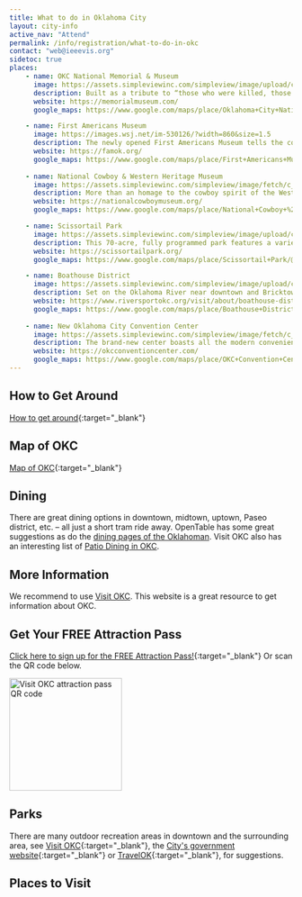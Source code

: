 ```yaml
---
title: What to do in Oklahoma City
layout: city-info
active_nav: "Attend"
permalink: /info/registration/what-to-do-in-okc
contact: "web@ieeevis.org"
sidetoc: true
places:
    - name: OKC National Memorial & Museum
      image: https://assets.simpleviewinc.com/simpleview/image/upload/c_fill,f_jpg,h_768,q_65,w_1920/v1/clients/oklahoma/OKC_National_Memorial_Marathon_27_12ccf0d8-0035-4f31-aac8-9a5376b593df.jpg
      description: Built as a tribute to “those who were killed, those who survived and those who were changed forever,” the National Memorial has become a profound statement of the resolve, hope and community spirit that grew after the 1995 Murrah Bombing. This mustsee experience helps visitors understand the Oklahoma Standard that lives on today.
      website: https://memorialmuseum.com/
      google_maps: https://www.google.com/maps/place/Oklahoma+City+National+Memorial+%26+Museum/@35.4731496,-97.5170593,15z/data=!4m2!3m1!1s0x0:0x4053cf454d77320f?sa=X&ved=2ahUKEwjO3bKE94_6AhWamWoFHfMfBzAQ_BJ6BAh5EAU

    - name: First Americans Museum
      image: https://images.wsj.net/im-530126/?width=860&size=1.5
      description: The newly opened First Americans Museum tells the collective histories of the 39 tribes of Oklahoma. FAM features selections from the Smithsonian National Museum of the American Indian (NMAI) and exhibitions in history, culture and art, live public and educational programs, a full-service restaurant presenting unique Native-inspired cuisine and an extensive gift shop with Nativemade and artisan wares.
      website: https://famok.org/
      google_maps: https://www.google.com/maps/place/First+Americans+Museum/@35.4577682,-97.4839308,17z/data=!3m2!4b1!5s0x87b216f89b08759f:0x5285cddb8796994e!4m5!3m4!1s0x87b21781d2fd8607:0x12ecd8c33f517d54!8m2!3d35.4577639!4d-97.4817421
    
    - name: National Cowboy & Western Heritage Museum
      image: https://assets.simpleviewinc.com/simpleview/image/fetch/c_fill,h_518,q_80,w_759/https://assets.simpleviewinc.com/simpleview/image/upload/crm/oklahoma/End-of-the-Trail-Night0_5a879f2e-5056-a36a-0660e28447dc1ded.jpg
      description: More than an homage to the cowboy spirit of the West, this wildly popular museum houses some of the most beautiful Western and Western-inspired art. Explore a full-scale Western town and Native American dwellings, plus the world’s most extensive collection of American rodeo photographs, barbed wire, saddlery and more.
      website: https://nationalcowboymuseum.org/
      google_maps: https://www.google.com/maps/place/National+Cowboy+%26+Western+Heritage+Museum/@35.535704,-97.4853173,17z/data=!3m1!4b1!4m5!3m4!1s0x87b219b49d1ee743:0x434de24e4aeb12cd!8m2!3d35.5356997!4d-97.4831286

    - name: Scissortail Park
      image: https://assets.simpleviewinc.com/simpleview/image/upload/c_fill,f_jpg,g_xy_center,h_768,q_65,w_1920,x_1939,y_1708/v1/clients/oklahoma/KR2A2626_1e4a67e7-d0a0-4da7-a02d-8b99ba2b1ad4.jpg
      description: This 70-acre, fully programmed park features a variety of recreation activities, including walking/ biking/running trails, picnic sites, play areas, a 3.6 acre lake and interactive water features.
      website: https://scissortailpark.org/
      google_maps: https://www.google.com/maps/place/Scissortail+Park/@35.4584728,-97.5207462,17z/data=!4m9!1m2!2m1!1sScissortail+Park!3m5!1s0x87b2177d2bbcf4e5:0x2325685a18f2136e!8m2!3d35.4576067!4d-97.5181174!15sChBTY2lzc29ydGFpbCBQYXJrWhIiEHNjaXNzb3J0YWlsIHBhcmuSAQRwYXJr4AEA

    - name: Boathouse District
      image: https://assets.simpleviewinc.com/simpleview/image/upload/c_fill,f_jpg,h_768,q_65,w_1920/v1/clients/oklahoma/Riversport_Edited_00c054c9-fd4d-44bf-9567-8e39c8cac9a8.jpg
      description: Set on the Oklahoma River near downtown and Bricktown is the Boathouse District. It’s home to RIVERSPORT Adventure, where they offer year-round activities. During the warmer months, paddle the Oklahoma River or raft the white water. In the colder months, try their indoor skiing. The Boathouse District is also a U.S. Olympic and Paralympic Training Site for rowing and kayaking, so you can often spot athletes on the water.
      website: https://www.riversportokc.org/visit/about/boathouse-district/
      google_maps: https://www.google.com/maps/place/Boathouse+District,+Oklahoma+City,+OK+73129/@35.4590457,-97.5014225,16z/data=!3m1!4b1!4m5!3m4!1s0x87b216e0b18b80b3:0x5ae4cbfea3d72789!8m2!3d35.4592023!4d-97.503568
    
    - name: New Oklahoma City Convention Center
      image: https://assets.simpleviewinc.com/simpleview/image/fetch/c_fill,h_518,q_80,w_759/https://assets.simpleviewinc.com/simpleview/image/upload/crm/oklahoma/DJI_0335_EB24A3C1-5056-A36A-062EB7EAA3E77070-eb24a0ef5056a36_eb24b29b-5056-a36a-0699ffa48642a334.jpg
      description: The brand-new center boasts all the modern conveniences, plus enhanced safety and cleaning amenities. It’s located across from Scissortail Park so you can enjoy some fresh air and greenspace views between meetings.
      website: https://okcconventioncenter.com/
      google_maps: https://www.google.com/maps/place/OKC+Convention+Center/@35.4594993,-97.5156173,15z/data=!4m2!3m1!1s0x0:0x15debc8d0d9baf4?sa=X&ved=2ahUKEwidsbWgs5L6AhXom2oFHUTNDnsQ_BJ6BAhmEAU
---
```


## How to Get Around
[How to get around](https://www.visitokc.com/plan-your-visit/transportation/){:target="_blank"}

## Map of OKC
[Map of OKC](https://www.visitokc.com/mapexplorer/){:target="_blank"}

## Dining
There are great dining options in downtown, midtown, uptown, Paseo district, etc. – all just a short tram ride away. 
OpenTable has some great suggestions as do the [dining pages of the Oklahoman](https://www.oklahoman.com/story/entertainment/dining/2021/09/03/dining-okc-outdoor-and-patio-oklahoma-city/5705299001/).
Visit OKC also has an interesting list of [Patio Dining in OKC](https://www.visitokc.com/blog/all-posts/post/okc-insider-patio-dining/).

## More Information
We recommend to use [Visit OKC](https://www.visitokc.com/). This website is a great resource to get information about OKC.

## Get Your FREE Attraction Pass
[Click here to sign up for the FREE Attraction Pass!](https://www.visitokc.com/plan-your-visit/trip-ideas-guides/modern-frontier-attractions-pass/){:target="_blank"}
Or scan the QR code below.

<img style="margin: auto" width="200px" alt="Visit OKC attraction pass QR code" src="/year/2022/assets/photos/visit_okc_attraction_pass_qr_code.png" />

## Parks
There are many outdoor recreation areas in downtown and the surrounding area, see [Visit OKC](https://www.visitokc.com/){:target="_blank"}, the [City's government website](https://www.okc.gov/recreation/nature-gardening){:target="_blank"} or [TravelOK](https://www.travelok.com/article_page/oklahoma-outdoor-adventures){:target="_blank"}, for suggestions.

## Places to Visit
